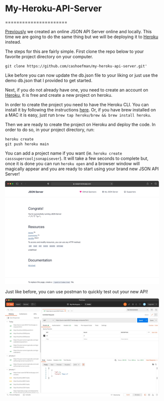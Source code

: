 # My-Heroku-API-Server
======================

[Previously](https://github.com/cashoefman/my-api-server) we created an online JSON API Server online and locally. This time we are going to do the same thing but we will be deploying it to [Heroku](https://heroku.com) instead.

The steps for this are fairly simple. First clone the repo below to your favorite project directory on your computer.
```
git clone https://github.com/cashoefman/my-heroku-api-server.git'
```
Like before you can now update the db.json file to your liking or just use the demo db.json that I provided to get started.

Next, if you do not already have one, you need to create an account on [Heroku](https://heroku.com/), it is free and create a new project on heroku. 

In order to create the project you need to have the Heroku CLI. You can install it by following the instructions [here](https://devcenter.heroku.com/articles/heroku-cli). Or, if you have brew installed on a MAC it is easy, just run `brew tap heroku/brew && brew install heroku`.

Then we are ready to create the project on Heroku and deploy the code. In order to do so, in your project directory, run:
```
heroku create
git push heroku main
```
You can add a project name if you want (ie. `heroku create casssupercooljsonapisever`). It will take a few seconds to complete but, once it is done you can run `heroku open` and a browser window will magically appear and you are ready to start using your brand new JSON API Server!

![](images/JSON_Server.jpg)

Just like before, you can use postman to quickly test out your new API!

![](images/Postman.jpg)

